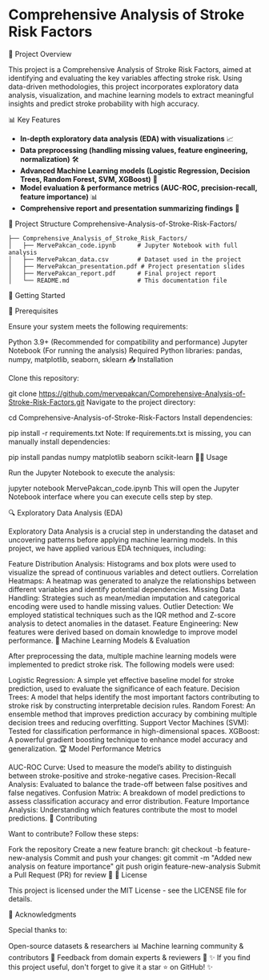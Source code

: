 # Comprehensive Analysis of Stroke Risk Factors

📌 Project Overview

This project is a Comprehensive Analysis of Stroke Risk Factors, aimed at identifying and evaluating the key variables affecting stroke risk. Using data-driven methodologies, this project incorporates exploratory data analysis, visualization, and machine learning models to extract meaningful insights and predict stroke probability with high accuracy.

📊 Key Features
- **In-depth exploratory data analysis (EDA) with visualizations** 📈
- **Data preprocessing (handling missing values, feature engineering, normalization)** 🛠
- **Advanced Machine Learning models (Logistic Regression, Decision Trees, Random Forest, SVM, XGBoost)** 🤖
- **Model evaluation & performance metrics (AUC-ROC, precision-recall, feature importance)** 📊
- **Comprehensive report and presentation summarizing findings** 📜
  
📂 Project Structure
Comprehensive-Analysis-of-Stroke-Risk-Factors/
```
├── Comprehensive_Analysis_of_Stroke_Risk_Factors/
│   ├── MervePakcan_code.ipynb      # Jupyter Notebook with full analysis
│   ├── MervePakcan_data.csv        # Dataset used in the project
│   ├── MervePakcan_presentation.pdf # Project presentation slides
│   ├── MervePakcan_report.pdf      # Final project report
│   └── README.md                   # This documentation file
```
🚀 Getting Started

🔧 Prerequisites

Ensure your system meets the following requirements:

Python 3.9+ (Recommended for compatibility and performance)
Jupyter Notebook (For running the analysis)
Required Python libraries: pandas, numpy, matplotlib, seaborn, sklearn
📥 Installation

Clone this repository:

git clone https://github.com/mervepakcan/Comprehensive-Analysis-of-Stroke-Risk-Factors.git
Navigate to the project directory:

cd Comprehensive-Analysis-of-Stroke-Risk-Factors
Install dependencies:

pip install -r requirements.txt
Note: If requirements.txt is missing, you can manually install dependencies:

pip install pandas numpy matplotlib seaborn scikit-learn
🏃‍♀️ Usage

Run the Jupyter Notebook to execute the analysis:

jupyter notebook MervePakcan_code.ipynb
This will open the Jupyter Notebook interface where you can execute cells step by step.

🔍 Exploratory Data Analysis (EDA)

Exploratory Data Analysis is a crucial step in understanding the dataset and uncovering patterns before applying machine learning models. In this project, we have applied various EDA techniques, including:

Feature Distribution Analysis: Histograms and box plots were used to visualize the spread of continuous variables and detect outliers.
Correlation Heatmaps: A heatmap was generated to analyze the relationships between different variables and identify potential dependencies.
Missing Data Handling: Strategies such as mean/median imputation and categorical encoding were used to handle missing values.
Outlier Detection: We employed statistical techniques such as the IQR method and Z-score analysis to detect anomalies in the dataset.
Feature Engineering: New features were derived based on domain knowledge to improve model performance.
🤖 Machine Learning Models & Evaluation

After preprocessing the data, multiple machine learning models were implemented to predict stroke risk. The following models were used:

Logistic Regression: A simple yet effective baseline model for stroke prediction, used to evaluate the significance of each feature.
Decision Trees: A model that helps identify the most important factors contributing to stroke risk by constructing interpretable decision rules.
Random Forest: An ensemble method that improves prediction accuracy by combining multiple decision trees and reducing overfitting.
Support Vector Machines (SVM): Tested for classification performance in high-dimensional spaces.
XGBoost: A powerful gradient boosting technique to enhance model accuracy and generalization.
🏆 Model Performance Metrics

AUC-ROC Curve: Used to measure the model’s ability to distinguish between stroke-positive and stroke-negative cases.
Precision-Recall Analysis: Evaluated to balance the trade-off between false positives and false negatives.
Confusion Matrix: A breakdown of model predictions to assess classification accuracy and error distribution.
Feature Importance Analysis: Understanding which features contribute the most to model predictions.
🤝 Contributing

Want to contribute? Follow these steps:

Fork the repository
Create a new feature branch:
git checkout -b feature-new-analysis
Commit and push your changes:
git commit -m "Added new analysis on feature importance"
git push origin feature-new-analysis
Submit a Pull Request (PR) for review 🚀
📜 License

This project is licensed under the MIT License - see the LICENSE file for details.

🎉 Acknowledgments

Special thanks to:

Open-source datasets & researchers 📊
Machine learning community & contributors 👏
Feedback from domain experts & reviewers 🤝
✨ If you find this project useful, don't forget to give it a star ⭐ on GitHub! ✨
